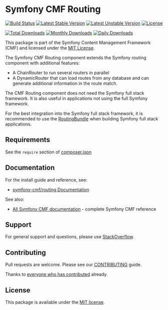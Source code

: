 # Symfony CMF Routing

[![Build Status](https://github.com/symfony-cmf/Routing/actions/workflows/test-application.yaml/badge.svg)](https://github.com/symfony-cmf/Routing/actions/workflows/test-application.yaml)
[![Latest Stable Version](https://poser.pugx.org/symfony-cmf/routing/v/stable)](https://packagist.org/packages/symfony-cmf/routing)
[![Latest Unstable Version](https://poser.pugx.org/symfony-cmf/routing/v/unstable)](https://packagist.org/packages/symfony-cmf/routing)
[![License](https://poser.pugx.org/symfony-cmf/routing/license)](https://packagist.org/packages/symfony-cmf/routing)

[![Total Downloads](https://poser.pugx.org/symfony-cmf/routing/downloads)](https://packagist.org/packages/symfony-cmf/routing)
[![Monthly Downloads](https://poser.pugx.org/symfony-cmf/routing/d/monthly)](https://packagist.org/packages/symfony-cmf/routing)
[![Daily Downloads](https://poser.pugx.org/symfony-cmf/routing/d/daily)](https://packagist.org/packages/symfony-cmf/routing)

This package is part of the Symfony Content Management Framework (CMF) and licensed
under the [MIT License](LICENSE).

The Symfony CMF Routing component extends the Symfony routing component with additional features:

 * A ChainRouter to run several routers in parallel
 * A DynamicRouter that can load routes from any database and can generate
   additional information in the route match.

The CMF Routing component does not need the Symfony full stack framework. It is
also useful in applications not using the full Symfony framework.

For the best integration into the Symfony full stack framework, it is
recommended to use the [RoutingBundle](https://github.com/symfony-cmf/RoutingBundle)
when building Symfony full stack applications.


## Requirements

See the `require` section of [composer.json](composer.json)

## Documentation

For the install guide and reference, see:

* [symfony-cmf/routing Documentation](https://symfony.com/bundles/CMFRoutingBundle/current/routing-component/index.html)

See also:

* [All Symfony CMF documentation](https://symfony.com/bundles/CMFRoutingBundle/current/index.html) - complete Symfony CMF reference

## Support

For general support and questions, please use [StackOverflow](http://stackoverflow.com/questions/tagged/symfony-cmf).

## Contributing

Pull requests are welcome. Please see our
[CONTRIBUTING](https://github.com/symfony-cmf/Routing/blob/master/CONTRIBUTING.md)
guide.

Thanks to [everyone who has contributed](contributors) already.

## License

This package is available under the [MIT license](src/Resources/meta/LICENSE).
